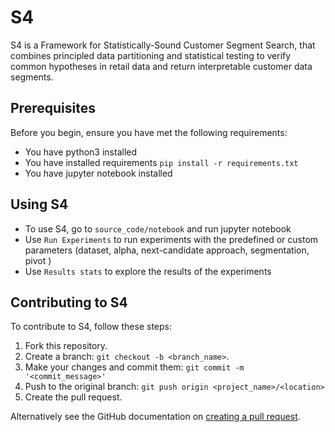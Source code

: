 # S4
S4 is a Framework for Statistically-Sound Customer Segment Search,
that combines principled data partitioning and statistical testing to verify common hypotheses in retail data and return interpretable customer data segments.

## Prerequisites
Before you begin, ensure you have met the following requirements:
<!--- These are just example requirements. Add, duplicate or remove as required --->
* You have python3  installed  
* You have installed requirements  `pip install -r requirements.txt`
* You have jupyter notebook installed
 

## Using S4

- To use S4, go to ```source_code/notebook``` and run jupyter notebook 
- Use ```Run Experiments``` to run experiments with the predefined or custom parameters (dataset, alpha, next-candidate approach, segmentation, pivot )
- Use ```Results stats``` to explore the results of the experiments
 

## Contributing to S4
To contribute to S4, follow these steps:

1. Fork this repository.
2. Create a branch: `git checkout -b <branch_name>`.
3. Make your changes and commit them: `git commit -m '<commit_message>'`
4. Push to the original branch: `git push origin <project_name>/<location>`
5. Create the pull request.

Alternatively see the GitHub documentation on [creating a pull request](https://help.github.com/en/github/collaborating-with-issues-and-pull-requests/creating-a-pull-request).
